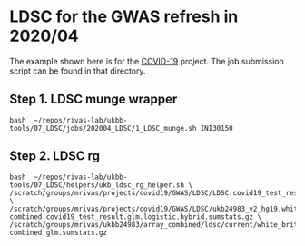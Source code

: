 # LDSC for the GWAS refresh in 2020/04

The example shown here is for the [COVID-19](https://github.com/rivas-lab/covid19) project.
The job submission script can be found in that directory.

## Step 1. LDSC munge wrapper

```{bash}
bash  ~/repos/rivas-lab/ukbb-tools/07_LDSC/jobs/202004_LDSC/1_LDSC_munge.sh INI30150
```

## Step 2. LDSC rg

```
bash  ~/repos/rivas-lab/ukbb-tools/07_LDSC/helpers/ukb_ldsc_rg_helper.sh \
/scratch/groups/mrivas/projects/covid19/GWAS/LDSC/LDSC.covid19_test_result.INI30190.tsv \
/scratch/groups/mrivas/projects/covid19/GWAS/LDSC/ukb24983_v2_hg19.white_british.array-combined.covid19_test_result.glm.logistic.hybrid.sumstats.gz \
/scratch/groups/mrivas/ukbb24983/array_combined/ldsc/current/white_british/ukb24983_v2_hg19.INI30190.array-combined.glm.sumstats.gz
```

